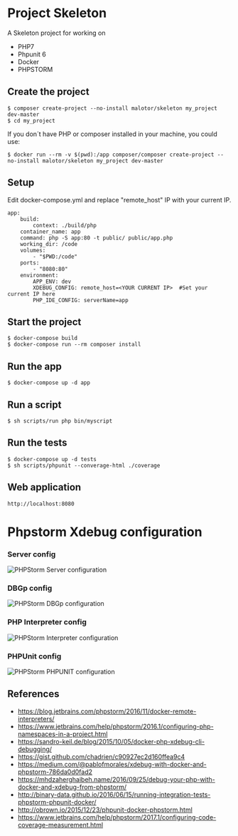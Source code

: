 # Project Skeleton

A Skeleton project for working on

- PHP7
- Phpunit 6
- Docker
- PHPSTORM


## Create the project

    $ composer create-project --no-install malotor/skeleton my_project dev-master
    $ cd my_project

If you don´t have PHP or composer installed in your machine, you could use:

    $ docker run --rm -v $(pwd):/app composer/composer create-project --no-install malotor/skeleton my_project dev-master
    
## Setup

Edit docker-compose.yml and replace "remote_host" IP with your current IP.

    app:
        build:
            context: ./build/php
        container_name: app
        command: php -S app:80 -t public/ public/app.php
        working_dir: /code
        volumes:
            - "$PWD:/code"
        ports:
            - "8080:80"
        environment:
            APP_ENV: dev
            XDEBUG_CONFIG: remote_host=<YOUR CURRENT IP>  #Set your current IP here
            PHP_IDE_CONFIG: serverName=app

## Start the project

    $ docker-compose build
    $ docker-compose run --rm composer install
    
## Run the app
    
    $ docker-compose up -d app
    
## Run a script
    
    $ sh scripts/run php bin/myscript
    
## Run the tests

    $ docker-compose up -d tests
    $ sh scripts/phpunit --converage-html ./coverage

    
## Web application

    http://localhost:8080

# Phpstorm Xdebug configuration

### Server config

![PHPStorm Server configuration](./docs/server_config.png)

### DBGp config

![PHPStorm DBGp configuration](./docs/DBGP_config.png)

### PHP Interpreter config
![PHPStorm Interpreter configuration](./docs/interpreter_config.png)

### PHPUnit config
![PHPStorm PHPUNIT configuration](./docs/phpunit_config.png)
 
 
## References

- https://blog.jetbrains.com/phpstorm/2016/11/docker-remote-interpreters/
- https://www.jetbrains.com/help/phpstorm/2016.1/configuring-php-namespaces-in-a-project.html
- https://sandro-keil.de/blog/2015/10/05/docker-php-xdebug-cli-debugging/
- https://gist.github.com/chadrien/c90927ec2d160ffea9c4
- https://medium.com/@pablofmorales/xdebug-with-docker-and-phpstorm-786da0d0fad2
- https://mhdzaherghaibeh.name/2016/09/25/debug-your-php-with-docker-and-xdebug-from-phpstorm/
- http://binary-data.github.io/2016/06/15/running-integration-tests-phpstorm-phpunit-docker/
- http://obrown.io/2015/12/23/phpunit-docker-phpstorm.html
- https://www.jetbrains.com/help/phpstorm/2017.1/configuring-code-coverage-measurement.html
